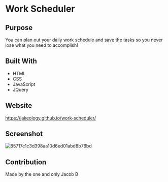 # Work Scheduler

## Purpose
You can plan out your daily work schedule and save the tasks so you never lose what you need to accomplish!

## Built With
* HTML
* CSS
* JavaScript
* JQuery

## Website
https://jakeology.github.io/work-scheduler/

## Screenshot
![85717c1c3d398aa10d6ed01abd8b76bd](https://user-images.githubusercontent.com/48842814/134609997-45b0e1c2-48ed-4e0c-9228-c1b949f5bfc8.png)

## Contribution
Made by the one and only Jacob B
